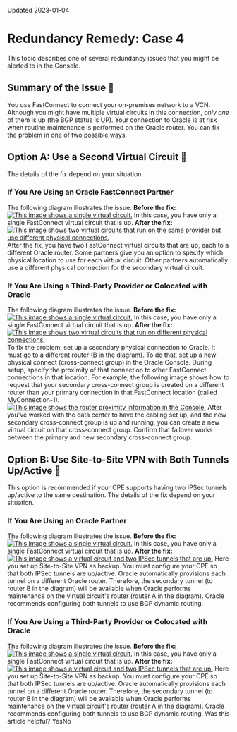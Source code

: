 Updated 2023-01-04
# Redundancy Remedy: Case 4
This topic describes one of several redundancy issues that you might be alerted to in the Console. 
## Summary of the Issue 🔗 
You use FastConnect to connect your on-premises network to a VCN. Although you might have multiple virtual circuits in this connection, _only one_ of them is up (the BGP status is UP). Your connection to Oracle is at risk when routine maintenance is performed on the Oracle router.
You can fix the problem in one of two possible ways.
## Option A: Use a Second Virtual Circuit 🔗 
The details of the fix depend on your situation.
### If You Are Using an Oracle FastConnect Partner
The following diagram illustrates the issue.
**Before the fix:**
[![This image shows a single virtual circuit.](https://docs.oracle.com/en-us/iaas/Content/Network/Images/network_redundancy_case4_before.svg)](https://docs.oracle.com/en-us/iaas/Content/Network/Images/network_redundancy_case4_before.svg)
In this case, you have only a single FastConnect virtual circuit that is up. 
**After the fix:**
[![This image shows two virtual circuits that run on the same provider but use different physical connections.](https://docs.oracle.com/en-us/iaas/Content/Network/Images/network_redundancy_case4_after.svg)](https://docs.oracle.com/en-us/iaas/Content/Network/Images/network_redundancy_case4_after.svg)
After the fix, you have two FastConnect virtual circuits that are up, each to a different Oracle router. Some partners give you an option to specify which physical location to use for each virtual circuit. Other partners automatically use a different physical connection for the secondary virtual circuit.
### If You Are Using a Third-Party Provider or Colocated with Oracle
The following diagram illustrates the issue.
**Before the fix:**
[![This image shows a single virtual circuit.](https://docs.oracle.com/en-us/iaas/Content/Network/Images/network_redundancy_case4_direct_before.svg)](https://docs.oracle.com/en-us/iaas/Content/Network/Images/network_redundancy_case4_direct_before.svg)
In this case, you have only a single FastConnect virtual circuit that is up.
**After the fix:**
[![This image shows two virtual circuits that run on different physical connections.](https://docs.oracle.com/en-us/iaas/Content/Network/Images/network_redundancy_case4_direct_after.svg)](https://docs.oracle.com/en-us/iaas/Content/Network/Images/network_redundancy_case4_direct_after.svg)
To fix the problem, set up a secondary physical connection to Oracle. It must go to a different router (B in the diagram). To do that, set up a new physical connect (cross-connect group) in the Oracle Console. During setup, specify the proximity of that connection to other FastConnect connections in that location. For example, the following image shows how to request that your secondary cross-connect group is created on a different router than your primary connection in that FastConnect location (called MyConnection-1). 
[![This image shows the router proximity information in the Console.](https://docs.oracle.com/en-us/iaas/Content/Network/Images/network_fc_colo_router_proximity.png)](https://docs.oracle.com/en-us/iaas/Content/Network/Images/network_fc_colo_router_proximity.png)
After you've worked with the data center to have the cabling set up, and the new secondary cross-connect group is up and running, you can create a new virtual circuit on that cross-connect group. Confirm that failover works between the primary and new secondary cross-connect group. 
## Option B: Use Site-to-Site VPN with Both Tunnels Up/Active 🔗 
This option is recommended if your CPE supports having two IPSec tunnels up/active to the same destination. 
The details of the fix depend on your situation.
### If You Are Using an Oracle Partner
The following diagram illustrates the issue.
**Before the fix:**
[![This image shows a single virtual circuit.](https://docs.oracle.com/en-us/iaas/Content/Network/Images/network_redundancy_case4_before.svg)](https://docs.oracle.com/en-us/iaas/Content/Network/Images/network_redundancy_case4_before.svg)
In this case, you have only a single FastConnect virtual circuit that is up.
**After the fix:**
[![This image shows a virtual circuit and two IPSec tunnels that are up.](https://docs.oracle.com/en-us/iaas/Content/Network/Images/network_redundancy_case4_direct_after_vpn.svg)](https://docs.oracle.com/en-us/iaas/Content/Network/Images/network_redundancy_case4_direct_after_vpn.svg)
Here you set up Site-to-Site VPN as backup. You must configure your CPE so that both IPSec tunnels are up/active. Oracle automatically provisions each tunnel on a different Oracle router. Therefore, the secondary tunnel (to router B in the diagram) will be available when Oracle performs maintenance on the virtual circuit's router (router A in the diagram). Oracle recommends configuring both tunnels to use BGP dynamic routing.
### If You Are Using a Third-Party Provider or Colocated with Oracle
The following diagram illustrates the issue.
**Before the fix:**
[![This image shows a single virtual circuit.](https://docs.oracle.com/en-us/iaas/Content/Network/Images/network_redundancy_case4_direct_before.svg)](https://docs.oracle.com/en-us/iaas/Content/Network/Images/network_redundancy_case4_direct_before.svg)
In this case, you have only a single FastConnect virtual circuit that is up.
**After the fix:**
[![This image shows a virtual circuit and two IPSec tunnels that are up.](https://docs.oracle.com/en-us/iaas/Content/Network/Images/network_redundancy_case4_direct_after_vpn.svg)](https://docs.oracle.com/en-us/iaas/Content/Network/Images/network_redundancy_case4_direct_after_vpn.svg)
Here you set up Site-to-Site VPN as backup. You must configure your CPE so that both IPSec tunnels are up/active. Oracle automatically provisions each tunnel on a different Oracle router. Therefore, the secondary tunnel (to router B in the diagram) will be available when Oracle performs maintenance on the virtual circuit's router (router A in the diagram). Oracle recommends configuring both tunnels to use BGP dynamic routing.
Was this article helpful?
YesNo

